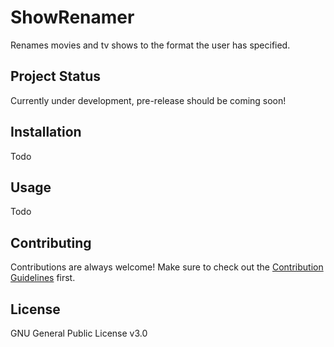 # ShowRenamer
Renames movies and tv shows to the format the user has specified.

## Project Status
Currently under development, pre-release should be coming soon!

## Installation
Todo

## Usage
Todo

## Contributing
Contributions are always welcome! Make sure to check out the [Contribution Guidelines](https://github.com/c-eg/ShowRenamer/blob/master/CODE_OF_CONDUCT.md) first.

## License
GNU General Public License v3.0
